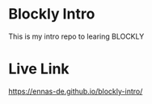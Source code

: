 # Blockly Intro

This is my intro repo to learing BLOCKLY

# Live Link

https://ennas-de.github.io/blockly-intro/
